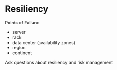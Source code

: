 # Resiliency
Points of Failure:
- server
- rack
- data center (availability zones)
- region
- continent

Ask questions about resiliency and risk management

